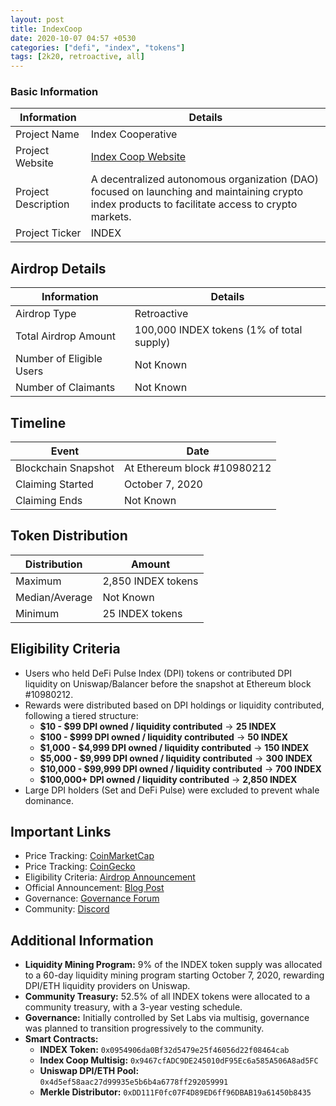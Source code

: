 ```yaml
---
layout: post
title: IndexCoop
date: 2020-10-07 04:57 +0530
categories: ["defi", "index", "tokens"]
tags: [2k20, retroactive, all]
---
```


### Basic Information

| Information         | Details                                                                                                                                          |
| ------------------- | ------------------------------------------------------------------------------------------------------------------------------------------------ |
| Project Name        | Index Cooperative                                                                                                                                |
| Project Website     | [Index Coop Website](https://www.indexcoop.com)                                                                                                  |
| Project Description | A decentralized autonomous organization (DAO) focused on launching and maintaining crypto index products to facilitate access to crypto markets. |
| Project Ticker      | INDEX                                                                                                                                            |

## Airdrop Details

| Information              | Details                                   |
| ------------------------ | ----------------------------------------- |
| Airdrop Type             | Retroactive                               |
| Total Airdrop Amount     | 100,000 INDEX tokens (1% of total supply) |
| Number of Eligible Users | Not Known                                 |
| Number of Claimants      | Not Known                                 |

## Timeline

| Event               | Date                        |
| ------------------- | --------------------------- |
| Blockchain Snapshot | At Ethereum block #10980212 |
| Claiming Started    | October 7, 2020             |
| Claiming Ends       | Not Known                   |

## Token Distribution

| Distribution   | Amount             |
| -------------- | ------------------ |
| Maximum        | 2,850 INDEX tokens |
| Median/Average | Not Known          |
| Minimum        | 25 INDEX tokens    |

## Eligibility Criteria

- Users who held DeFi Pulse Index (DPI) tokens or contributed DPI liquidity on Uniswap/Balancer before the snapshot at Ethereum block #10980212.
- Rewards were distributed based on DPI holdings or liquidity contributed, following a tiered structure:
  - **$10 - $99 DPI owned / liquidity contributed** → **25 INDEX**
  - **$100 - $999 DPI owned / liquidity contributed** → **50 INDEX**
  - **$1,000 - $4,999 DPI owned / liquidity contributed** → **150 INDEX**
  - **$5,000 - $9,999 DPI owned / liquidity contributed** → **300 INDEX**
  - **$10,000 - $99,999 DPI owned / liquidity contributed** → **700 INDEX**
  - **$100,000+ DPI owned / liquidity contributed** → **2,850 INDEX**
- Large DPI holders (Set and DeFi Pulse) were excluded to prevent whale dominance.

## Important Links

- Price Tracking: [CoinMarketCap](https://coinmarketcap.com/currencies/index-cooperative/)
- Price Tracking: [CoinGecko](https://www.coingecko.com/en/coins/index-cooperative)
- Eligibility Criteria: [Airdrop Announcement](https://medium.com/indexcoop/introducing-the-index-cooperative-a4eaaf0bcfe2)
- Official Announcement: [Blog Post](https://medium.com/indexcoop/introducing-the-index-cooperative-a4eaaf0bcfe2)
- Governance: [Governance Forum](https://gov.indexcoop.com)
- Community: [Discord](https://discord.gg/indexcoop)

## Additional Information

- **Liquidity Mining Program:** 9% of the INDEX token supply was allocated to a 60-day liquidity mining program starting October 7, 2020, rewarding DPI/ETH liquidity providers on Uniswap.
- **Community Treasury:** 52.5% of all INDEX tokens were allocated to a community treasury, with a 3-year vesting schedule.
- **Governance:** Initially controlled by Set Labs via multisig, governance was planned to transition progressively to the community.
- **Smart Contracts:**
  - **INDEX Token:** `0x0954906da0Bf32d5479e25f46056d22f08464cab`
  - **Index Coop Multisig:** `0x9467cfADC9DE245010dF95Ec6a585A506A8ad5FC`
  - **Uniswap DPI/ETH Pool:** `0x4d5ef58aac27d99935e5b6b4a6778ff292059991`
  - **Merkle Distributor:** `0xDD111F0fc07F4D89ED6ff96DBAB19a61450b8435`
